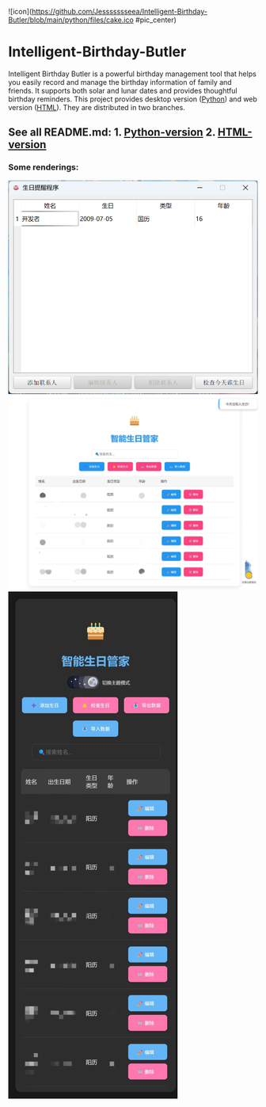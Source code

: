 ![icon](https://github.com/Jessssssseea/Intelligent-Birthday-Butler/blob/main/python/files/cake.ico #pic_center)
# Intelligent-Birthday-Butler
Intelligent Birthday Butler is a powerful birthday management tool that helps you easily record and manage the birthday information of family and friends. It supports both solar and lunar dates and provides thoughtful birthday reminders. This project provides desktop version ([Python](https://github.com/Jessssssseea/Intelligent-Birthday-Butler/tree/main/python)) and web version ([HTML](https://github.com/Jessssssseea/Intelligent-Birthday-Butler/tree/main/html)). They are distributed in two branches.
## See all README.md:  1. [Python-version](https://github.com/Jessssssseea/Intelligent-Birthday-Butler/blob/main/python/README.md)   2. [HTML-version](https://github.com/Jessssssseea/Intelligent-Birthday-Butler/blob/main/html/README.md)

### Some renderings:
![1.(py)](https://github.com/Jessssssseea/Intelligent-Birthday-Butler/blob/main/python/rendering.png)
![2.(web)](https://github.com/Jessssssseea/Intelligent-Birthday-Butler/blob/main/html/rendering2.jpg)
![3.(phone)](https://github.com/Jessssssseea/Intelligent-Birthday-Butler/blob/main/html/rendering1.jpg)

